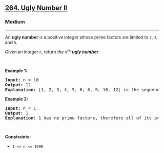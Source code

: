 <h2><a href="https://leetcode.com/problems/ugly-number-ii/">264. Ugly Number II</a></h2><h3>Medium</h3><hr><div><p>An <strong>ugly number</strong> is a positive integer whose prime factors are limited to <code style="">2</code>, <code style="">3</code>, and <code style="">5</code>.</p>

<p>Given an integer <code style="">n</code>, return <em style="">the</em> <code style="">n<sup>th</sup></code> <em style=""><strong>ugly number</strong></em>.</p>

<p>&nbsp;</p>
<p><strong>Example 1:</strong></p>

<pre style=""><strong>Input:</strong> n = 10
<strong>Output:</strong> 12
<strong>Explanation:</strong> [1, 2, 3, 4, 5, 6, 8, 9, 10, 12] is the sequence of the first 10 ugly numbers.
</pre>

<p><strong>Example 2:</strong></p>

<pre style=""><strong>Input:</strong> n = 1
<strong>Output:</strong> 1
<strong>Explanation:</strong> 1 has no prime factors, therefore all of its prime factors are limited to 2, 3, and 5.
</pre>

<p>&nbsp;</p>
<p><strong>Constraints:</strong></p>

<ul>
	<li><code style="">1 &lt;= n &lt;= 1690</code></li>
</ul>
</div>